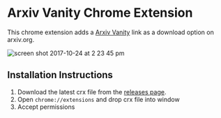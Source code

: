 # Arxiv Vanity Chrome Extension

This chrome extension adds a [Arxiv Vanity](https://www.arxiv-vanity.com) link as a download option on arxiv.org.

![screen shot 2017-10-24 at 2 23 45 pm](https://user-images.githubusercontent.com/37571/31968808-3b7b87c6-b8c7-11e7-9051-6548bdea97c9.png)

## Installation Instructions

1. Download the latest crx file from the [releases page](https://github.com/mentalityai/arxiv-vanity-chrome/releases).
2. Open `chrome://extensions` and drop crx file into window
3. Accept permissions
